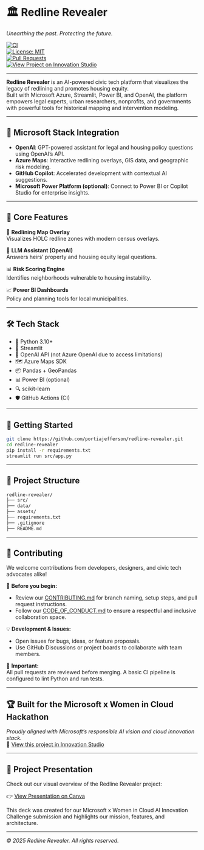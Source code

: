 # 🏛️ Redline Revealer  
_Unearthing the past. Protecting the future._

[![CI](https://img.shields.io/github/actions/workflow/status/portiajefferson/redline-revealer/ci.yml?branch=main)](https://github.com/portiajefferson/redline-revealer/actions)  
[![License: MIT](https://img.shields.io/badge/License-MIT-green.svg)](LICENSE)  
[![Pull Requests](https://img.shields.io/github/issues-pr/portiajefferson/redline-revealer)](https://github.com/portiajefferson/redline-revealer/pulls)  
[![View Project on Innovation Studio](https://img.shields.io/badge/Innovation_Studio-Redline_Revealer-blue)](https://innovationstudio.microsoft.com/hackathons/Innovation-Challenge-June-2025/project/95171)

---

**Redline Revealer** is an AI-powered civic tech platform that visualizes the legacy of redlining and promotes housing equity.  
Built with Microsoft Azure, Streamlit, Power BI, and OpenAI, the platform empowers legal experts, urban researchers, nonprofits, and governments with powerful tools for historical mapping and intervention modeling.

---

## 🔗 Microsoft Stack Integration

- **OpenAI**: GPT-powered assistant for legal and housing policy questions using OpenAI’s API.
- **Azure Maps**: Interactive redlining overlays, GIS data, and geographic risk modeling.
- **GitHub Copilot**: Accelerated development with contextual AI suggestions.
- **Microsoft Power Platform (optional)**: Connect to Power BI or Copilot Studio for enterprise insights.

---

## 🔧 Core Features

🧭 **Redlining Map Overlay**  
Visualizes HOLC redline zones with modern census overlays.

🤖 **LLM Assistant (OpenAI)**  
Answers heirs’ property and housing equity legal questions.

📊 **Risk Scoring Engine**  
Identifies neighborhoods vulnerable to housing instability.

📈 **Power BI Dashboards**  
Policy and planning tools for local municipalities.

---

## 🛠 Tech Stack

- 🐍 Python 3.10+
- 🎈 Streamlit
- 🧠 OpenAI API (not Azure OpenAI due to access limitations)
- 🗺️ Azure Maps SDK
- 📦 Pandas + GeoPandas
- 📊 Power BI (optional)
- 🔍 scikit-learn
- 🛡️ GitHub Actions (CI)

---

## 🚀 Getting Started

```bash
git clone https://github.com/portiajefferson/redline-revealer.git
cd redline-revealer
pip install -r requirements.txt
streamlit run src/app.py
```

---

## 📁 Project Structure

```bash
redline-revealer/
├── src/
├── data/
├── assets/
├── requirements.txt
├── .gitignore
├── README.md
```

---

## 🤝 Contributing

We welcome contributions from developers, designers, and civic tech advocates alike!

📄 **Before you begin:**
- Review our [CONTRIBUTING.md](CONTRIBUTING.md) for branch naming, setup steps, and pull request instructions.
- Follow our [CODE_OF_CONDUCT.md](CODE_OF_CONDUCT.md) to ensure a respectful and inclusive collaboration space.

💡 **Development & Issues:**
- Open issues for bugs, ideas, or feature proposals.
- Use GitHub Discussions or project boards to collaborate with team members.

🔐 **Important:**  
All pull requests are reviewed before merging. A basic CI pipeline is configured to lint Python and run tests.

---

## 🏆 Built for the Microsoft x Women in Cloud Hackathon  
_Proudly aligned with Microsoft’s responsible AI vision and cloud innovation stack._  
🔗 [View this project in Innovation Studio](https://innovationstudio.microsoft.com/hackathons/Innovation-Challenge-June-2025/project/95171)

---

## 🎥 Project Presentation

Check out our visual overview of the Redline Revealer project:

👉 [View Presentation on Canva](https://www.canva.com/design/DAGq1iwv94M/H3a-mLp6EU_qGU3qaSSiPQ/edit?utm_content=DAGq1iwv94M&utm_campaign=designshare&utm_medium=link2&utm_source=sharebutton)

This deck was created for our Microsoft x Women in Cloud AI Innovation Challenge submission and highlights our mission, features, and architecture.

---

_© 2025 Redline Revealer. All rights reserved._
